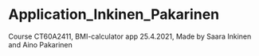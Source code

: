 # Application_Inkinen_Pakarinen
Course CT60A2411, BMI-calculator app 25.4.2021, Made by Saara Inkinen and Aino Pakarinen
